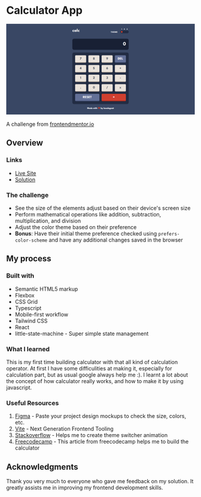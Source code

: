 # Calculator App

<!-- screenshots here -->

![](./screenshot.png)

A challenge from [frontendmentor.io](https://www.frontendmentor.io/)

## Overview

### Links

- [Live Site](https://nicecalculator.vercel.app/)
- [Solution](https://www.frontendmentor.io/profile/boedegoat)

### The challenge

- See the size of the elements adjust based on their device's screen size
- Perform mathematical operations like addition, subtraction, multiplication, and division
- Adjust the color theme based on their preference
- **Bonus**: Have their initial theme preference checked using `prefers-color-scheme` and have any additional changes saved in the browser

## My process

### Built with

- Semantic HTML5 markup
- Flexbox
- CSS Grid
- Typescript
- Mobile-first workflow
- Tailwind CSS
- React
- little-state-machine - Super simple state management

### What I learned

This is my first time building calculator with that all kind of calculation operator. At first I have some difficulities at making it, especially for calculation part, but as usual google always help me :). I learnt a lot about the concept of how calculator really works, and how to make it by using javascript.

### Useful Resources

1. [Figma](https://www.figma.com/) - Paste your project design mockups to check the size, colors, etc.
2. [Vite](https://vitejs.dev/) - Next Generation Frontend Tooling
3. [Stackoverflow](https://stackoverflow.com/questions/65040466/underline-element-and-increase-distance-between-them-on-navbar-with-sliding-unde) - Helps me to create theme switcher animation
4. [Freecodecamp](https://www.freecodecamp.org/news/how-to-build-an-html-calculator-app-from-scratch-using-javascript-4454b8714b98/) - This article from freecodecamp helps me to build the calculator

## Acknowledgments

Thank you very much to everyone who gave me feedback on my solution. It greatly assists me in improving my frontend development skills.
